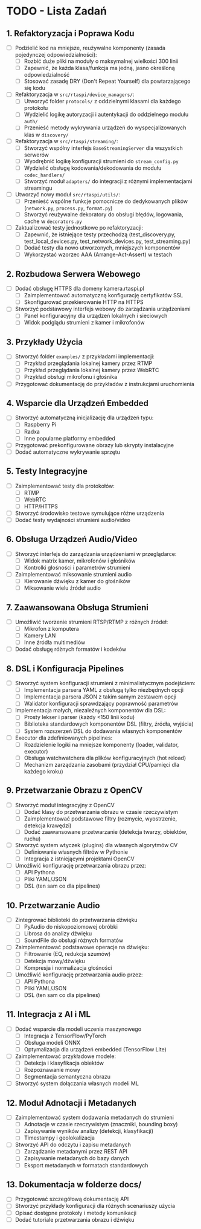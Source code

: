# TODO - Lista Zadań

## 1. Refaktoryzacja i Poprawa Kodu
- [ ] Podzielić kod na mniejsze, reużywalne komponenty (zasada pojedynczej odpowiedzialności):
  - [ ] Rozbić duże pliki na moduły o maksymalnej wielkości 300 linii
  - [ ] Zapewnić, że każda klasa/funkcja ma jedną, jasno określoną odpowiedzialność
  - [ ] Stosować zasadę DRY (Don't Repeat Yourself) dla powtarzającego się kodu
- [ ] Refaktoryzacja w `src/rtaspi/device_managers/`:
  - [ ] Utworzyć folder `protocols/` z oddzielnymi klasami dla każdego protokołu
  - [ ] Wydzielić logikę autoryzacji i autentykacji do oddzielnego modułu `auth/`
  - [ ] Przenieść metody wykrywania urządzeń do wyspecjalizowanych klas w `discovery/`
- [ ] Refaktoryzacja w `src/rtaspi/streaming/`:
  - [ ] Stworzyć wspólny interfejs `BaseStreamingServer` dla wszystkich serwerów
  - [ ] Wyodrębnić logikę konfiguracji strumieni do `stream_config.py`
  - [ ] Wydzielić obsługę kodowania/dekodowania do modułu `codec_handlers/`
  - [ ] Stworzyć moduł `adapters/` do integracji z różnymi implementacjami streamingu
- [ ] Utworzyć nowy moduł `src/rtaspi/utils/`:
  - [ ] Przenieść wspólne funkcje pomocnicze do dedykowanych plików (`network.py`, `process.py`, `format.py`)
  - [ ] Stworzyć reużywalne dekoratory do obsługi błędów, logowania, cache w `decorators.py`
- [ ] Zaktualizować testy jednostkowe po refaktoryzacji:
  - [ ] Zapewnić, że istniejące testy przechodzą (test_discovery.py, test_local_devices.py, test_network_devices.py, test_streaming.py)
  - [ ] Dodać testy dla nowo utworzonych, mniejszych komponentów
  - [ ] Wykorzystać wzorzec AAA (Arrange-Act-Assert) w testach

## 2. Rozbudowa Serwera Webowego
- [ ] Dodać obsługę HTTPS dla domeny kamera.rtaspi.pl
  - [ ] Zaimplementować automatyczną konfigurację certyfikatów SSL
  - [ ] Skonfigurować przekierowanie HTTP na HTTPS
- [ ] Stworzyć podstawowy interfejs webowy do zarządzania urządzeniami
  - [ ] Panel konfiguracyjny dla urządzeń lokalnych i sieciowych
  - [ ] Widok podglądu strumieni z kamer i mikrofonów

## 3. Przykłady Użycia
- [ ] Stworzyć folder `examples/` z przykładami implementacji:
  - [ ] Przykład przeglądania lokalnej kamery przez RTMP
  - [ ] Przykład przeglądania lokalnej kamery przez WebRTC
  - [ ] Przykład obsługi mikrofonu i głośnika
- [ ] Przygotować dokumentację do przykładów z instrukcjami uruchomienia

## 4. Wsparcie dla Urządzeń Embedded
- [ ] Stworzyć automatyczną inicjalizację dla urządzeń typu:
  - [ ] Raspberry Pi
  - [ ] Radxa
  - [ ] Inne popularne platformy embedded
- [ ] Przygotować prekonfigurowane obrazy lub skrypty instalacyjne
- [ ] Dodać automatyczne wykrywanie sprzętu

## 5. Testy Integracyjne
- [ ] Zaimplementować testy dla protokołów:
  - [ ] RTMP
  - [ ] WebRTC
  - [ ] HTTP/HTTPS
- [ ] Stworzyć środowisko testowe symulujące różne urządzenia
- [ ] Dodać testy wydajności strumieni audio/video

## 6. Obsługa Urządzeń Audio/Video
- [ ] Stworzyć interfejs do zarządzania urządzeniami w przeglądarce:
  - [ ] Widok matrix kamer, mikrofonów i głośników
  - [ ] Kontrolki głośności i parametrów strumieni
- [ ] Zaimplementować miksowanie strumieni audio
  - [ ] Kierowanie dźwięku z kamer do głośników
  - [ ] Miksowanie wielu źródeł audio

## 7. Zaawansowana Obsługa Strumieni
- [ ] Umożliwić tworzenie strumieni RTSP/RTMP z różnych źródeł:
  - [ ] Mikrofon z komputera
  - [ ] Kamery LAN
  - [ ] Inne źródła multimediów
- [ ] Dodać obsługę różnych formatów i kodeków

## 8. DSL i Konfiguracja Pipelines
- [ ] Stworzyć system konfiguracji strumieni z minimalistycznym podejściem:
  - [ ] Implementacja parsera YAML z obsługą tylko niezbędnych opcji
  - [ ] Implementacja parsera JSON z takim samym zestawem opcji
  - [ ] Walidator konfiguracji sprawdzający poprawność parametrów
- [ ] Implementacja małych, niezależnych komponentów dla DSL:
  - [ ] Prosty lekser i parser (każdy <150 linii kodu)
  - [ ] Biblioteka standardowych komponentów DSL (filtry, źródła, wyjścia)
  - [ ] System rozszerzeń DSL do dodawania własnych komponentów
- [ ] Executor dla zdefiniowanych pipelines:
  - [ ] Rozdzielenie logiki na mniejsze komponenty (loader, validator, executor)
  - [ ] Obsługa watchwatchera dla plików konfiguracyjnych (hot reload)
  - [ ] Mechanizm zarządzania zasobami (przydział CPU/pamięci dla każdego kroku)

## 9. Przetwarzanie Obrazu z OpenCV
- [ ] Stworzyć moduł integracyjny z OpenCV
  - [ ] Dodać klasy do przetwarzania obrazu w czasie rzeczywistym
  - [ ] Zaimplementować podstawowe filtry (rozmycie, wyostrzenie, detekcja krawędzi)
  - [ ] Dodać zaawansowane przetwarzanie (detekcja twarzy, obiektów, ruchu)
- [ ] Stworzyć system wtyczek (plugins) dla własnych algorytmów CV
  - [ ] Definiowanie własnych filtrów w Pythonie
  - [ ] Integracja z istniejącymi projektami OpenCV
- [ ] Umożliwić konfigurację przetwarzania obrazu przez:
  - [ ] API Pythona
  - [ ] Pliki YAML/JSON
  - [ ] DSL (ten sam co dla pipelines)

## 10. Przetwarzanie Audio
- [ ] Zintegrować biblioteki do przetwarzania dźwięku
  - [ ] PyAudio do niskopoziomowej obróbki
  - [ ] Librosa do analizy dźwięku
  - [ ] SoundFile do obsługi różnych formatów
- [ ] Zaimplementować podstawowe operacje na dźwięku:
  - [ ] Filtrowanie (EQ, redukcja szumów)
  - [ ] Detekcja mowy/dźwięku
  - [ ] Kompresja i normalizacja głośności
- [ ] Umożliwić konfigurację przetwarzania audio przez:
  - [ ] API Pythona
  - [ ] Pliki YAML/JSON
  - [ ] DSL (ten sam co dla pipelines)

## 11. Integracja z AI i ML
- [ ] Dodać wsparcie dla modeli uczenia maszynowego
  - [ ] Integracja z TensorFlow/PyTorch
  - [ ] Obsługa modeli ONNX
  - [ ] Optymalizacja dla urządzeń embedded (TensorFlow Lite)
- [ ] Zaimplementować przykładowe modele:
  - [ ] Detekcja i klasyfikacja obiektów
  - [ ] Rozpoznawanie mowy
  - [ ] Segmentacja semantyczna obrazu
- [ ] Stworzyć system dołączania własnych modeli ML

## 12. Moduł Adnotacji i Metadanych
- [ ] Zaimplementować system dodawania metadanych do strumieni
  - [ ] Adnotacje w czasie rzeczywistym (znaczniki, bounding boxy)
  - [ ] Zapisywanie wyników analizy (detekcji, klasyfikacji)
  - [ ] Timestampy i geolokalizacja
- [ ] Stworzyć API do odczytu i zapisu metadanych
  - [ ] Zarządzanie metadanymi przez REST API
  - [ ] Zapisywanie metadanych do bazy danych
  - [ ] Eksport metadanych w formatach standardowych

## 13. Dokumentacja w folderze docs/
- [ ] Przygotować szczegółową dokumentację API
- [ ] Stworzyć przykłady konfiguracji dla różnych scenariuszy użycia
- [ ] Opisać dostępne protokoły i metody komunikacji
- [ ] Dodać tutoriale przetwarzania obrazu i dźwięku